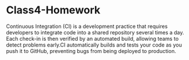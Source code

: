 # Class4-Homework

Continuous Integration (CI) is a development practice that requires developers to integrate code into a shared repository several times a day. Each check-in is then verified by an automated build, allowing teams to detect problems early.CI automatically builds and tests your code as you push it to GitHub, preventing bugs from being deployed to production.
